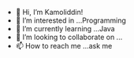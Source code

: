 - 👋 Hi, I’m Kamoliddin!
- 👀 I’m interested in ...Programming
- 🌱 I’m currently learning ...Java
- 💞️ I’m looking to collaborate on ...
- 📫 How to reach me ...ask me

<!---
kamol05/kamol05 is a ✨ special ✨ repository because its `README.md` (this file) appears on your GitHub profile.
You can click the Preview link to take a look at your changes.
--->
